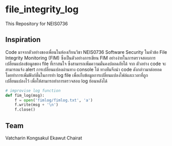 # file_integrity_log

This Repository for NEIS0736

## Inspiration
Code มาจากตัวอย่างของเพื่อนในห้องเรียนวิชา  NEIS0736 Software Security ในหัวข้อ File Integrity Monitoring (FIM) ซึ่งเป็นตัวอย่างการเขียน FIM อย่างง่ายในการตรวจสอบการเปลี่ยนแปลงข้อมูลของ file ที่เราสนใจ ซึ่งสามารถเพิ่มความมั่นคงปลอดภัยได้ 
จาก ตัวอย่าง code จะสามารถแจ้ง alert การเปลี่ยนแปลงผ่านทาง console ได้ ทางทีมจึงนำ code ดังกล่าวมาต่อยอดโดยทำการเพิ่มฟังก์ชั่นในการทำ log file เพื่อเก็บข้อมูลการเปลี่ยนแปลงไฟล์และเวลาที่ถูกเปลี่ยนแปลงไว้ เพื่อให้สามารถทำการตรวจสอบ log ย้อนหลังได้

```python
# improvise log function
def fim_log(msg):
    f = open('fimlog/fimlog.txt', 'a')
    f.write(msg + '\n')
    f.close()
```
## Team
Vatcharin Kongsakul 
Ekawut  Chairat
